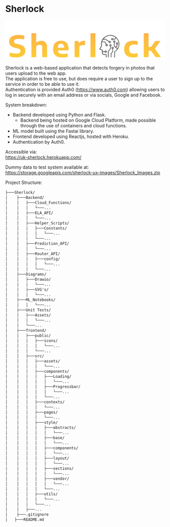 # Sherlock

![Sherlock's Logo](https://github.com/Tiago4k/Sherlock/blob/master/frontend/src/assets/Sherlock_logo.svg)

Sherlock is a web-based application that detects forgery in photos that users upload to the web app. <br />
The application is free to use, but does require a user to sign up to the service in order to be able to use it. <br />
Authentication is provided Auth0 (https://www.auth0.com) allowing users to log in securely with an email address or via socials, Google and Facebook. <p>

System breakdown: <br />

- Backend developed using Python and Flask.
  - Backend being hosted on Google Cloud Platform, made possible through the use of containers and cloud functions.
- ML model built using the Fastai library.
- Frontend developed using Reactjs, hosted with Heroku.
- Authentication by Auth0.

Accessible via:
<br />
https://uk-sherlock.herokuapp.com/

Dummy data to test system available at:
<br />
https://storage.googleapis.com/sherlock-ux-images/Sherlock_Images.zip

<p>
Project Structure:

```
├───Sherlock/
│    ├───Backend/
│    │   ├───Cloud_Functions/
│    │   │   └───...
│    │   ├───ELA_API/
│    │   │   └───...
│    │   ├───Helper_Scripts/
│    │   │   ├───Constants/
│    │   │   │   └───...
│    │   │   └───...
│    │   ├───Prediction_API/
│    │   │   └───...
│    │   ├───Router_API/
│    │   │   ├───config/
│    │   │   │   └───...
│    │   │   └───...
│    ├───Diagrams/
│    │   ├───Drawio/
│    │   │   └───...
│    │   ├───SVG's/
│    │   │   └───...
│    ├───ML_Notebooks/
│    │   │   └───...
│    ├───Unit Tests/
│    │   ├───Assets/
│    │   │   └───...
│    │   └───...
│    ├───frontend/
│    │   ├───public/
│    │   │   ├───icons/
│    │   │   │   └───...
│    │   │   └───...
│    │   ├───src/
│    │   │   ├───assets/
│    │   │   │   └───...
│    │   │   ├───components/
│    │   │   │   ├───Loading/
│    │   │   │   │   └───...
│    │   │   │   ├───Progressbar/
│    │   │   │   │   └───...
│    │   │   │   └───...
│    │   │   ├───contexts/
│    │   │   │   └───...
│    │   │   ├───pages/
│    │   │   │   └───...
│    │   │   ├───style/
│    │   │   │   ├───abstracts/
│    │   │   │   │   └───...
│    │   │   │   ├───base/
│    │   │   │   │   └───...
│    │   │   │   ├───components/
│    │   │   │   │   └───...
│    │   │   │   ├───layout/
│    │   │   │   │   └───...
│    │   │   │   ├───sections/
│    │   │   │   │   └───...
│    │   │   │   ├───vendor/
│    │   │   │   │   └───...
│    │   │   │   └───...
│    │   │   ├───utils/
│    │   │   │   └───...
│    │   │   └───...
│    │   ├───...
│    ├───.gitignore
│   ├───README.md
```
